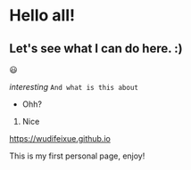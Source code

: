# Hello all!
## Let's see what I can do here. :)
😃
  

_interesting_
`And what is this about`
* Ohh?
1. Nice
  
<https://wudifeixue.github.io>
  
This is my first personal page, enjoy!
